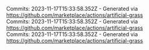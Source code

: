 Commits: 2023-11-17T15:33:58.352Z - Generated via https://github.com/marketplace/actions/artificial-grass
<br>
Commits: 2023-11-17T15:33:58.352Z - Generated via https://github.com/marketplace/actions/artificial-grass
<br>
Commits: 2023-11-17T15:33:58.352Z - Generated via https://github.com/marketplace/actions/artificial-grass
<br>
